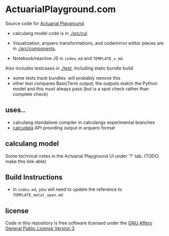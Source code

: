 # ActuarialPlayground.com

Source code for [Actuarial Playground](https://actuarialplayground.com).

- calculang model code is in [./src/cul](./src/cul)

- Visualization, arquero transformations, and codemirror editor pieces are in [./src/components](./src/components).

- Notebook/reactive JS in `index.md` and `TEMPLATE_x.md`.

Also includes testcases in [./test](./test), including static bundle build
  - some tests track bundles: will probably remove this
  - other test compares BasicTerm output; the outputs match the Python model and this must always pass (but is a spot check rather than complete check)

## uses..

- calculang standalone compiler in calculangs experimental branches
- [calcudata](https://github.com/calculang/calculang/blob/f9535c01c2421b0422178ea02f658f1b066c6b45/packages/calcudata/src/index.js#L61) API providing output in arquero format


## calculang model

Some technical notes in the Actuarial Playground UI under '?' tab. (TODO: make this link-able)

## Build Instructions

- In `index.md`, you will need to update the reference to `TEMPLATE_metal_open.md`

## license

Code in this repository is free software licensed under the [GNU Affero General Public License Version 3](LICENSE).